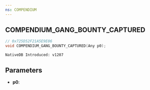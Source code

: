 ```yaml
---
ns: COMPENDIUM
---
```

## COMPENDIUM_GANG_BOUNTY_CAPTURED

```c
// 0x725D52F21A5E9E06
void COMPENDIUM_GANG_BOUNTY_CAPTURED(Any p0);
```

```
NativeDB Introduced: v1207
```

## Parameters
* **p0**:
